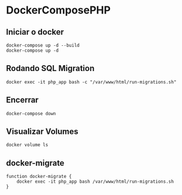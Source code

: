 ﻿# DockerComposePHP

## Iniciar o docker

```
docker-compose up -d --build
docker-compose up -d
```

## Rodando SQL Migration

```
docker exec -it php_app bash -c "/var/www/html/run-migrations.sh"
```

## Encerrar

```
docker-compose down
```

## Visualizar Volumes

```
docker volume ls
```

## docker-migrate
```
function docker-migrate {
    docker exec -it php_app bash /var/www/html/run-migrations.sh
}
```
